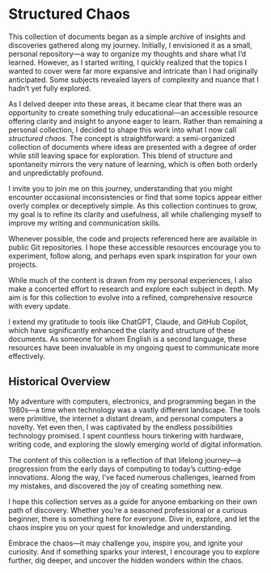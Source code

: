 # Structured Chaos

This collection of documents began as a simple archive of insights and discoveries gathered along my journey. Initially, I envisioned it as a small, personal repository—a way to organize my thoughts and share what I’d learned. However, as I started writing, I quickly realized that the topics I wanted to cover were far more expansive and intricate than I had originally anticipated. Some subjects revealed layers of complexity and nuance that I hadn’t yet fully explored.

As I delved deeper into these areas, it became clear that there was an opportunity to create something truly educational—an accessible resource offering clarity and insight to anyone eager to learn. Rather than remaining a personal collection, I decided to shape this work into what I now call *structured chaos*. The concept is straightforward: a semi-organized collection of documents where ideas are presented with a degree of order while still leaving space for exploration. This blend of structure and spontaneity mirrors the very nature of learning, which is often both orderly and unpredictably profound.

I invite you to join me on this journey, understanding that you might encounter occasional inconsistencies or find that some topics appear either overly complex or deceptively simple. As this collection continues to grow, my goal is to refine its clarity and usefulness, all while challenging myself to improve my writing and communication skills.

Whenever possible, the code and projects referenced here are available in public Git repositories. I hope these accessible resources encourage you to experiment, follow along, and perhaps even spark inspiration for your own projects.

While much of the content is drawn from my personal experiences, I also make a concerted effort to research and explore each subject in depth. My aim is for this collection to evolve into a refined, comprehensive resource with every update.

I extend my gratitude to tools like ChatGPT, Claude, and GitHub Copilot, which have significantly enhanced the clarity and structure of these documents. As someone for whom English is a second language, these resources have been invaluable in my ongoing quest to communicate more effectively.

## Historical Overview

My adventure with computers, electronics, and programming began in the 1980s—a time when technology was a vastly different landscape. The tools were primitive, the internet a distant dream, and personal computers a novelty. Yet even then, I was captivated by the endless possibilities technology promised. I spent countless hours tinkering with hardware, writing code, and exploring the slowly emerging world of digital information.

The content of this collection is a reflection of that lifelong journey—a progression from the early days of computing to today’s cutting-edge innovations. Along the way, I’ve faced numerous challenges, learned from my mistakes, and discovered the joy of creating something new.

I hope this collection serves as a guide for anyone embarking on their own path of discovery. Whether you’re a seasoned professional or a curious beginner, there is something here for everyone. Dive in, explore, and let the chaos inspire you on your quest for knowledge and understanding.

Embrace the chaos—it may challenge you, inspire you, and ignite your curiosity. And if something sparks your interest, I encourage you to explore further, dig deeper, and uncover the hidden wonders within the chaos.